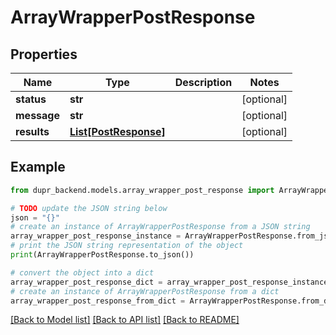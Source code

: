# ArrayWrapperPostResponse


## Properties

Name | Type | Description | Notes
------------ | ------------- | ------------- | -------------
**status** | **str** |  | [optional] 
**message** | **str** |  | [optional] 
**results** | [**List[PostResponse]**](PostResponse.md) |  | [optional] 

## Example

```python
from dupr_backend.models.array_wrapper_post_response import ArrayWrapperPostResponse

# TODO update the JSON string below
json = "{}"
# create an instance of ArrayWrapperPostResponse from a JSON string
array_wrapper_post_response_instance = ArrayWrapperPostResponse.from_json(json)
# print the JSON string representation of the object
print(ArrayWrapperPostResponse.to_json())

# convert the object into a dict
array_wrapper_post_response_dict = array_wrapper_post_response_instance.to_dict()
# create an instance of ArrayWrapperPostResponse from a dict
array_wrapper_post_response_from_dict = ArrayWrapperPostResponse.from_dict(array_wrapper_post_response_dict)
```
[[Back to Model list]](../README.md#documentation-for-models) [[Back to API list]](../README.md#documentation-for-api-endpoints) [[Back to README]](../README.md)


